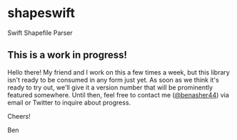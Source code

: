 # shapeswift
Swift Shapefile Parser

## This is a work in progress!
Hello there! My friend and I work on this a few times a week, but this library isn't ready to be consumed in any form just yet. As soon as we think it's ready to try out, we'll give it a version number that will be prominently featured somewhere. Until then, feel free to contact me ([@benasher44](https://github.com/benasher44)) via email or Twitter to inquire about progress.

Cheers!

Ben
